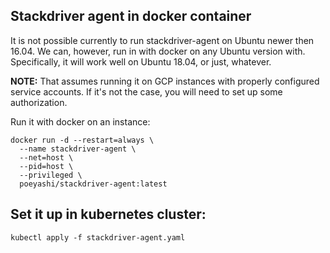 ## Stackdriver agent in docker container

It is not possible currently to run stackdriver-agent on Ubuntu newer then 16.04. 
We can, however, run in with docker on any Ubuntu version with. Specifically, 
it will work well on Ubuntu 18.04, or just, whatever. 

**NOTE:** That assumes running it on GCP instances with properly configured 
          service accounts. If it's not the case, you will need to set up 
          some authorization. 

Run it with docker on an instance: 

    docker run -d --restart=always \
      --name stackdriver-agent \
      --net=host \
      --pid=host \
      --privileged \
      poeyashi/stackdriver-agent:latest


## Set it up in kubernetes cluster:

    kubectl apply -f stackdriver-agent.yaml

 
